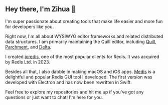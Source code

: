 ## Hey there, I'm Zihua 👋

I'm super passionate about creating tools that make life easier and more fun for developers like you.

Right now, I'm all about WYSIWYG editor frameworks and related distributed data structures. I am primarily maintaining the Quill editor, including [Quill](https://github.com/quilljs/quill), [Parchment](https://github.com/quilljs/parchment), and [Delta](https://github.com/quilljs/delta).

I created [ioredis](https://github.com/redis/ioredis), one of the most popular clients for Redis. It was acquired by Redis Ltd. in 2023.

Besides all that, I also dabble in making macOS and iOS apps. [Medis](https://github.com/luin/medis) is a delightful and popular Redis GUI tool I developed. The first version was developed with Electron and has now been rewritten in Swift.

Feel free to explore my repositories and hit me up if you've got any questions or just want to chat! I'm here for you.
